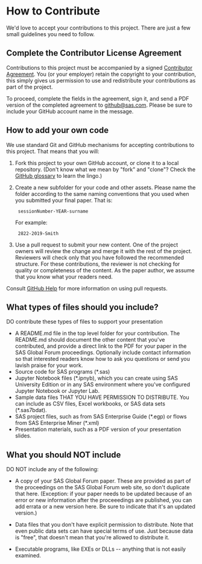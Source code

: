 # How to Contribute

We'd love to accept your contributions to this project. There are
just a few small guidelines you need to follow.

## Complete the Contributor License Agreement

Contributions to this project must be accompanied by a signed
[Contributor Agreement](ContributorAgreement.pdf).
You (or your employer) retain the copyright to your contribution,
this simply gives us permission to use and redistribute your contributions as
part of the project.

To proceed, complete the fields in the agreement, sign it, and send a PDF version of the completed agreement to [github@sas.com](mailto:github@sas.com).  Please be sure to include your GitHub account name in the message.

## How to add your own code

We use standard Git and GitHub mechanisms for accepting contributions to this
project.  That means that you will:

1. Fork this project to your own GitHub account, or clone it to a local repository.        (Don't know what we mean by "fork" and "clone"? Check the 
   [GitHub glossary](https://help.github.com/articles/github-glossary/) to learn the lingo.)

2. Create a new subfolder for your code and other assets.  Please name the folder
   according to the same naming conventions that you used when you submitted your final paper.  That is:

        sessionNumber-YEAR-surname

   For example:

        2822-2019-Smith

3. Use a pull request to submit your new content.  One of the project owners will
   review the change and merge it with the rest of the project.  Reviewers will check only that you have followed the recommended structure.  For these contributions, the reviewer is not checking for quality or completeness of the content.  As the paper author, we assume that you know what your readers need.

Consult [GitHub Help](https://help.github.com/articles/about-pull-requests/) for more information on using pull requests.

## What types of files should you include?

DO contribute these types of files to support your presentation

* A README.md file in the top level folder for your contribution.  The README.md 
  should document the other content that you've contributed, and provide a direct
  link to the PDF for your paper in the SAS Global Forum proceedings.  Optionally
  include contact information so that interested readers know how to ask you questions
  or send you lavish praise for your work.
* Source code for SAS programs (\*.sas)
* Jupyter Notebook files (\*.ipnyb), which you can create using SAS University Edition
  or in any SAS environment where you've configured Jupyter Notebook or Jupyter Lab.
* Sample data files THAT YOU HAVE PERMISSION TO DISTRIBUTE.  You can include as CSV
  files, Excel workbooks, or SAS data sets (\*.sas7bdat).
* SAS project files, such as from SAS Enterprise Guide (\*.egp) or flows from SAS
  Enterprise Miner (\*.xml)
* Presentation materials, such as a PDF version of your presentation slides.

## What you should NOT include

DO NOT include any of the following:

* A copy of your SAS Global Forum paper.  These are provided as part of the proceedings on the SAS Global Forum web site, so don't duplicate that here.  (Exception: if your paper needs to be updated because of an error or new information after the proceeedings are published, you can add errata or a new version here.  Be sure to indicate that it's an updated version.)

* Data files that you don't have explicit permission to distribute.  Note that even public data sets can have special terms of use.  Just because data is "free", that doesn't mean that you're allowed to distribute it.

* Executable programs, like EXEs or DLLs -- anything that is not easily examined.